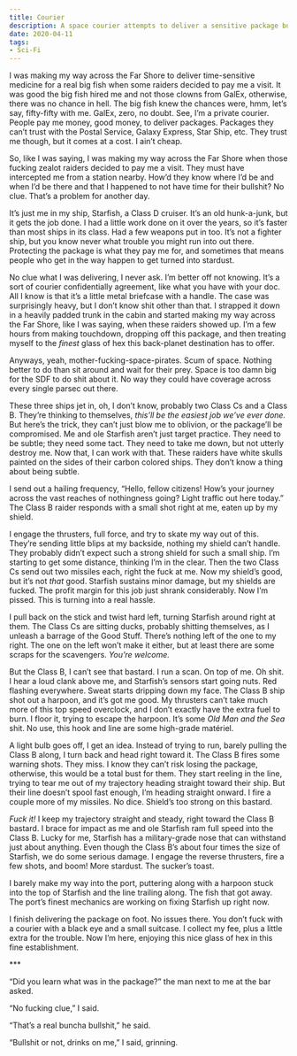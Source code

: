 ```yaml
---
title: Courier
description: A space courier attempts to deliver a sensitive package but runs into trouble on the way.
date: 2020-04-11
tags:
- Sci-Fi
---
```


I was making my way across the Far Shore to deliver time-sensitive medicine for a real big fish when some raiders decided to pay me a visit. It was good the big fish hired me and not those clowns from GalEx, otherwise, there was no chance in hell. The big fish knew the chances were, hmm, let’s say, fifty-fifty with me. GalEx, zero, no doubt. See, I’m a private courier. People pay me money, good money, to deliver packages. Packages they can’t trust with the Postal Service, Galaxy Express, Star Ship, etc. They trust me though, but it comes at a cost. I ain’t cheap.

So, like I was saying, I was making my way across the Far Shore when those fucking zealot raiders decided to pay me a visit. They must have intercepted me from a station nearby. How’d they know where I’d be and when I’d be there and that I happened to not have time for their bullshit? No clue. That’s a problem for another day.

It’s just me in my ship, Starfish, a Class D cruiser. It’s an old hunk-a-junk, but it gets the job done. I had a little work done on it over the years, so it’s faster than most ships in its class. Had a few weapons put in too. It’s not a fighter ship, but you know never what trouble you might run into out there. Protecting the package is what they pay me for, and sometimes that means people who get in the way happen to get turned into stardust.

No clue what I was delivering, I never ask. I’m better off not knowing. It’s a sort of courier confidentially agreement, like what you have with your doc. All I know is that it’s a little metal briefcase with a handle. The case was surprisingly heavy, but I don’t know shit other than that. I strapped it down in a heavily padded trunk in the cabin and started making my way across the Far Shore, like I was saying, when these raiders showed up. I’m a few hours from making touchdown, dropping off this package, and then treating myself to the _finest_ glass of hex this back-planet destination has to offer.

Anyways, yeah, mother-fucking-space-pirates. Scum of space. Nothing better to do than sit around and wait for their prey. Space is too damn big for the SDF to do shit about it. No way they could have coverage across every single parsec out there.

These three ships jet in, oh, I don’t know, probably two Class Cs and a Class B. They’re thinking to themselves, _this’ll be the easiest job we’ve ever done._ But here’s the trick, they can’t just blow me to oblivion, or the package’ll be compromised. Me and ole Starfish aren’t just target practice. They need to be subtle; they need some tact. They need to take me down, but not utterly destroy me. Now that, I can work with that. These raiders have white skulls painted on the sides of their carbon colored ships. They don’t know a thing about being subtle.

I send out a hailing frequency, “Hello, fellow citizens! How’s your journey across the vast reaches of nothingness going? Light traffic out here today.” The Class B raider responds with a small shot right at me, eaten up by my shield.

I engage the thrusters, full force, and try to skate my way out of this. They’re sending little blips at my backside, nothing my shield can’t handle. They probably didn’t expect such a strong shield for such a small ship. I’m starting to get some distance, thinking I’m in the clear. Then the two Class Cs send out two missiles each, right the fuck at me. Now my shield’s good, but it’s not _that_ good. Starfish sustains minor damage, but my shields are fucked. The profit margin for this job just shrank considerably. Now I’m pissed. This is turning into a real hassle.

I pull back on the stick and twist hard left, turning Starfish around right at them. The Class Cs are sitting ducks, probably shitting themselves, as I unleash a barrage of the Good Stuff. There’s nothing left of the one to my right. The one on the left won’t make it either, but at least there are some scraps for the scavengers. _You’re welcome._

But the Class B, I can’t see that bastard. I run a scan. On top of me. Oh shit. I hear a loud clank above me, and Starfish’s sensors start going nuts. Red flashing everywhere. Sweat starts dripping down my face. The Class B ship shot out a harpoon, and it’s got me good. My thrusters can’t take much more of this top speed overclock, and I don’t exactly have the extra fuel to burn. I floor it, trying to escape the harpoon. It’s some _Old Man and the Sea_ shit. No use, this hook and line are some high-grade matériel.

A light bulb goes off, I get an idea. Instead of trying to run, barely pulling the Class B along, I turn back and head right toward it. The Class B fires some warning shots. They miss. I know they can’t risk losing the package, otherwise, this would be a total bust for them. They start reeling in the line, trying to tear me out of my trajectory heading straight toward their ship. But their line doesn’t spool fast enough, I’m heading straight onward. I fire a couple more of my missiles. No dice. Shield’s too strong on this bastard.

_Fuck it!_ I keep my trajectory straight and steady, right toward the Class B bastard. I brace for impact as me and ole Starfish ram full speed into the Class B. Lucky for me, Starfish has a military-grade nose that can withstand just about anything. Even though the Class B’s about four times the size of Starfish, we do some serious damage. I engage the reverse thrusters, fire a few shots, and boom! More stardust. The sucker’s toast.

I barely make my way into the port, puttering along with a harpoon stuck into the top of Starfish and the line trailing along. The fish that got away. The port’s finest mechanics are working on fixing Starfish up right now.

I finish delivering the package on foot. No issues there. You don’t fuck with a courier with a black eye and a small suitcase. I collect my fee, plus a little extra for the trouble. Now I’m here, enjoying this nice glass of hex in this fine establishment.

<div class="section-break">***</div>

“Did you learn what was in the package?” the man next to me at the bar asked.

“No fucking clue,” I said.

“That’s a real buncha bullshit,” he said.

“Bullshit or not, drinks on me,” I said, grinning.
